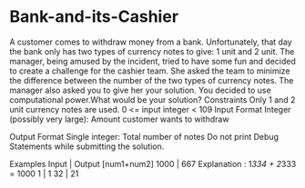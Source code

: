 # Bank-and-its-Cashier
A customer comes to withdraw money from a bank. Unfortunately, that day the bank only has two types of currency notes to give: 1 unit and 2 unit. The manager, being amused by the incident, tried to have some fun and decided to create a challenge for the cashier team. She asked the team to minimize the difference between the number of the two types of currency notes. The manager also asked you to give her your solution. You decided to use computational power.What would be your solution?
Constraints
Only 1 and 2 unit currency notes are used.
0 <= input integer < 109
Input Format
Integer (possibly very large): Amount customer wants to withdraw

Output Format
Single integer: Total number of notes
Do not print Debug Statements while submitting the solution.

Examples
Input            |   Output [num1+num2]
1000             |   667           Explanation : 1*334 + 2*333 = 1000
1                |   1
32               |   21
